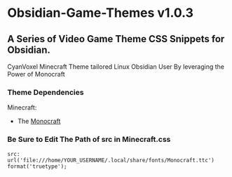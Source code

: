 # Obsidian-Game-Themes v1.0.3
## A Series of Video Game Theme CSS Snippets for Obsidian.

CyanVoxel Minecraft Theme tailored Linux Obsidian User By leveraging the Power of Monocraft
### Theme Dependencies
Minecraft:
- The [Monocraft](https://github.com/IdreesInc/Monocraft) 

### Be Sure to Edit The Path of src in Minecraft.css
```
src: url('file:///home/YOUR_USERNAME/.local/share/fonts/Monocraft.ttc') format('truetype');
```
